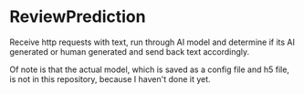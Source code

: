 # ReviewPrediction
Receive http requests with text, run through AI model and determine if its AI generated or human generated and send back text accordingly.

Of note is that the actual model, which is saved as a config file and h5 file, is not in this repository, because I haven't done it yet.

